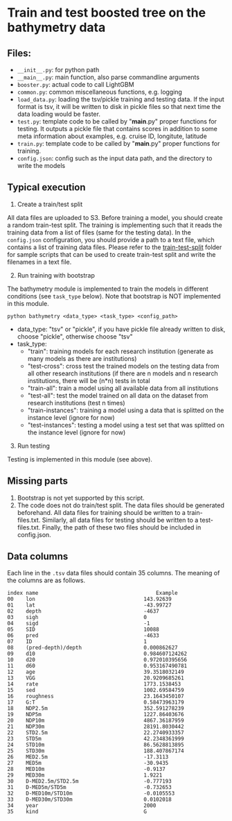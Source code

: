 # Train and test boosted tree on the bathymetry data

## Files:

* `__init__.py`: for python path
* `__main__.py`: main function, also parse commandline arguments
* `booster.py`: actual code to call LightGBM
* `common.py`:	common miscellaneous functions, e.g. logging
* `load_data.py`: loading the tsv/pickle training and testing data.
If the input format is tsv, it will be written to disk in pickle files so that next time the data loading would be faster.
* `test.py`: template code to be called by "__main__.py" proper functions for testing. It outputs a pickle file that
contains scores in addition to some meta information about examples, e.g. cruise ID, longitute, latitude
* `train.py`: template code to be called by "__main__.py" proper functions for training.
* `config.json`: config such as the input data path, and the directory to write the models

## Typical execution

1. Create a train/test split

All data files are uploaded to S3. Before training a model, you should create a random train-test split.
The training is implementing such that it reads the training data from a list of files (same for the testing data).
In the `config.json` configuration, you should provide a path to a text file, which contains a list of training data files.
Please refer to the [train-test-split](./train-test-split) folder for sample scripts that can be used to create train-test split and write the filenames in a text file.

2. Run training with bootstrap

The bathymetry module is implemented to train the models in different conditions (see `task_type` below). Note that 
 bootstrap is NOT implemented in this module.

```
python bathymetry <data_type> <task_type> <config_path>
```

* data_type: "tsv" or "pickle", if you have pickle file already written to disk, choose "pickle", otherwise choose "tsv"
* task_type:
   * "train": training models for each research institution (generate as many models as there are institutions)
   * "test-cross": cross test the trained models on the testing data from all other research institutions (if there are n models and n research institutions, there will be (n*n) tests in total
   * "train-all": train a model using all available data from all institutions
   * "test-all": test the model trained on all data on the dataset from research institutions (test n times)
   * "train-instances": training a model using a data that is splitted on the instance level (ignore for now)
   * "test-instances": testing a model using a test set that was splitted on the instance level (ignore for now)
   
3. Run testing

Testing is implemented in this module (see above).


## Missing parts

1. Bootstrap is not yet supported by this script.
2. The code does not do train/test split. The data files should be generated beforehand. All data files for training should be written to a train-files.txt. Similarly, all data files for testing should be written to a test-files.txt. Finally, the path of these two files should be included in config.json.

## Data columns

Each line in the `.tsv` data files should contain 35 columns. The meaning of the columns are as follows.

```
index name                                      Example
00    lon                                	143.92639
01    lat                                	-43.99727
02    depth                              	-4637
03    sigh                               	0
04    sigd                               	-1
05    SID                                	10088
06    pred                               	-4633
07    ID                                 	1
08    (pred-depth)/depth                 	0.000862627
09    d10                                	0.984607124262
10    d20                                	0.972010395656
11    d60                                	0.953167490781
12    age                                	39.3518032149
13    VGG                                	20.9209685261
14    rate                               	1773.1538453
15    sed                                	1002.69584759
16    roughness                          	23.1643450107
17    G:T                                	0.58473963179
18    NDP2.5m                            	352.591278239
19    NDP5m                              	1227.86403676
20    NDP10m                             	4867.36187959
21    NDP30m                             	28191.8030442
22    STD2.5m                            	22.2740933357
23    STD5m                              	42.2348361999
24    STD10m                             	86.5628813895
25    STD30m                             	188.407867174
26    MED2.5m                            	-17.3113
27    MED5m                              	-30.9435
28    MED10m                             	-0.9137
29    MED30m                             	1.9221
30    D-MED2.5m/STD2.5m                  	-0.777193
31    D-MED5m/STD5m                      	-0.732653
32    D-MED10m/STD10m                    	-0.0105553
33    D-MED30m/STD30m                    	0.0102018
34    year                               	2000
35    kind                               	G
```
